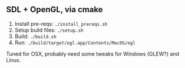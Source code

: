 ## SDL + OpenGL, via cmake

1. Install pre-reqs: `./install_prereqs.sh`
2. Setup build files: `./setup.sh`
3. Build: `./build.sh`
4. Run: `./build/target/ogl.app/Contents/MacOS/ogl`

Tuned for OSX, probably need some tweaks for Windows (GLEW?) and Linux.
